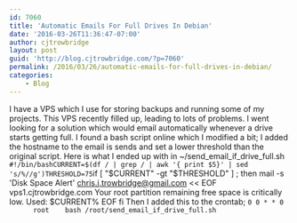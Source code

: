 ```yaml
---
id: 7060
title: 'Automatic Emails For Full Drives In Debian'
date: '2016-03-26T11:36:47-07:00'
author: cjtrowbridge
layout: post
guid: 'http://blog.cjtrowbridge.com/?p=7060'
permalink: /2016/03/26/automatic-emails-for-full-drives-in-debian/
categories:
    - Blog
---
```


I have a VPS which I use for storing backups and running some of my projects. This VPS recently filled up, leading to lots of problems. I went looking for a solution which would email automatically whenever a drive starts getting full. I found a bash script online which I modified a bit; I added the hostname to the email is sends and set a lower threshold than the original script. Here is what I ended up with in ~/send\_email\_if\_drive\_full.sh `#!/bin/bashCURRENT=$(df / | grep / | awk '{ print $5}' | sed 's/%//g')THRESHOLD=75`if \[ "$CURRENT" -gt "$THRESHOLD" \] ; then mail -s 'Disk Space Alert' chris.j.trowbridge@gmail.com &lt;&lt; EOF vps1.cjtrowbridge.com Your root partition remaining free space is critically low. Used: $CURRENT% EOF fi Then I added this to the crontab; `0 0 * * 0       root    bash /root/send_email_if_drive_full.sh`